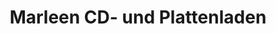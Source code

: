 ---
title: "Marleen CD- und Plattenladen"
url: /fulda/marleen-cd-und-plattenladen/
shop: Instrumente
---
